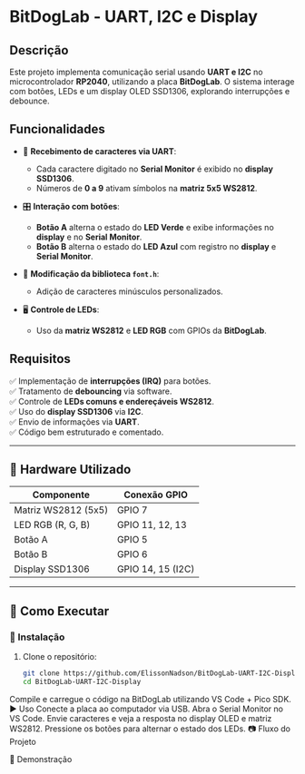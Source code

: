 # BitDogLab - UART, I2C e Display


## Descrição

Este projeto implementa comunicação serial usando **UART e I2C** no microcontrolador **RP2040**, utilizando a placa **BitDogLab**. O sistema interage com botões, LEDs e um display OLED SSD1306, explorando interrupções e debounce.

## Funcionalidades

- 📡 **Recebimento de caracteres via UART**:
  - Cada caractere digitado no **Serial Monitor** é exibido no **display SSD1306**.
  - Números de **0 a 9** ativam símbolos na **matriz 5x5 WS2812**.
  
- 🎛 **Interação com botões**:
  - **Botão A** alterna o estado do **LED Verde** e exibe informações no **display** e no **Serial Monitor**.
  - **Botão B** alterna o estado do **LED Azul** com registro no **display** e **Serial Monitor**.

- 🔄 **Modificação da biblioteca `font.h`**:
  - Adição de caracteres minúsculos personalizados.

- 🖥 **Controle de LEDs**:
  - Uso da **matriz WS2812** e **LED RGB** com GPIOs da **BitDogLab**.

## Requisitos

✅ Implementação de **interrupções (IRQ)** para botões.  
✅ Tratamento de **debouncing** via software.  
✅ Controle de **LEDs comuns e endereçáveis WS2812**.  
✅ Uso do **display SSD1306** via **I2C**.  
✅ Envio de informações via **UART**.  
✅ Código bem estruturado e comentado.  

---

## 📌 Hardware Utilizado

| Componente        | Conexão GPIO |
|------------------|-------------|
| Matriz WS2812 (5x5) | GPIO 7 |
| LED RGB (R, G, B)  | GPIO 11, 12, 13 |
| Botão A          | GPIO 5 |
| Botão B          | GPIO 6 |
| Display SSD1306  | GPIO 14, 15 (I2C) |

---

## 🚀 Como Executar

### 🔧 Instalação

1. Clone o repositório:
   ```sh
   git clone https://github.com/ElissonNadson/BitDogLab-UART-I2C-Display.git
   cd BitDogLab-UART-I2C-Display
Compile e carregue o código na BitDogLab utilizando VS Code + Pico SDK.
▶️ Uso
Conecte a placa ao computador via USB.
Abra o Serial Monitor no VS Code.
Envie caracteres e veja a resposta no display OLED e matriz WS2812.
Pressione os botões para alternar o estado dos LEDs.
📷 Fluxo do Projeto

🎥 Demonstração


